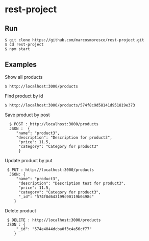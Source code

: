 # rest-project

## Run
    $ git clone https://github.com/marcosmoresco/rest-project.git
    $ cd rest-project
    $ npm start

## Examples

Show all products

    $ http://localhost:3000/products	

Find product by id
    
    $ http://localhost:3000/products/574f8c9d58141d951819e373

Save product by post
   
      $ POST : http://localhost:3000/products
      JSON :  {
	 	 "name": "product3",
	 	 "description": "Description for product3",
		  "price": 11.5,
		  "category": "Category for product3"
	      }

Update product by put
   
     $ PUT : http://localhost:3000/products
      JSON: { 
 		 "name": "product3",
		  "description": "Description test for product3",
		  "price": 11.5,
		  "category": "Category for product3",
		  "_id": "574f8d643199c90119b0498c"
	    } 	

Delete product
   
     $ DELETE : http://localhost:3000/products
     JSON : {
 		 "_id": "574e4044dcba0f3c4a56cf77"
	    }	 			
